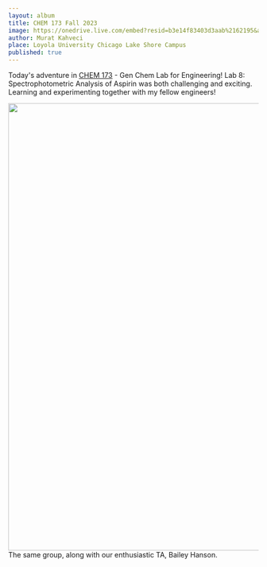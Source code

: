 ```yaml
---
layout: album
title: CHEM 173 Fall 2023
image: https://onedrive.live.com/embed?resid=b3e14f83403d3aab%2162195&authkey=%21AJq-daazAEnfcjA&width=1200&height=900
author: Murat Kahveci
place: Loyola University Chicago Lake Shore Campus
published: true
---
```

Today's adventure in [CHEM 173](/fwd) - Gen Chem Lab for Engineering! Lab 8: Spectrophotometric Analysis of Aspirin was both challenging and exciting. Learning and experimenting together with my fellow engineers!

<img src="https://onedrive.live.com/embed?resid=b3e14f83403d3aab%2162196&authkey=%21ADA-_DEhdQgmZFk&width=1200&height=900" width="1200" height="900" />
The same group, along with our enthusiastic TA, Bailey Hanson.